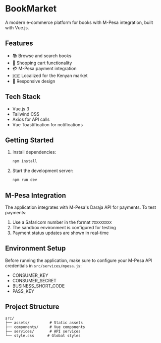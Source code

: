 # BookMarket

A modern e-commerce platform for books with M-Pesa integration, built with Vue.js.

## Features

- 📚 Browse and search books
- 🛒 Shopping cart functionality
- 💳 M-Pesa payment integration
- 🇰🇪 Localized for the Kenyan market
- 📱 Responsive design

## Tech Stack

- Vue.js 3
- Tailwind CSS
- Axios for API calls
- Vue Toastification for notifications

## Getting Started

1. Install dependencies:
   ```bash
   npm install
   ```

2. Start the development server:
   ```bash
   npm run dev
   ```

## M-Pesa Integration

The application integrates with M-Pesa's Daraja API for payments. To test payments:

1. Use a Safaricom number in the format `7XXXXXXXX`
2. The sandbox environment is configured for testing
3. Payment status updates are shown in real-time

## Environment Setup

Before running the application, make sure to configure your M-Pesa API credentials in `src/services/mpesa.js`:

- CONSUMER_KEY
- CONSUMER_SECRET
- BUSINESS_SHORT_CODE
- PASS_KEY

## Project Structure

```
src/
├── assets/         # Static assets
├── components/     # Vue components
├── services/       # API services
└── style.css      # Global styles
```
